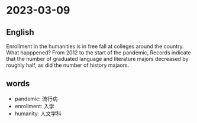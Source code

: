 # 2023-03-09

## English
Enrollment in the humanities is in free fall
at colleges around the country. What
happpened? From 2012 to the start of the
pandemic, Records indicate that the
number of graduated language and
literature majors decreased by roughly
half, as did the number of history majaors.

## words
* pandemic: 流行病
* enrollment: 入学
* humanity: 人文学科
